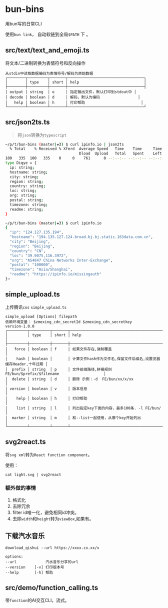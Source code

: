 # bun-bins

用bun写的日常CLI

使用`bun link`， 自动软链到全局`$PATH` 下 。

## src/text/text_and_emoji.ts
将文本/二进制转换为表情符号和反向操作

```shell
从stdin中读取数据编码为表情符号/解码为原始数据
┌────────┬─────────┬───────┬──────────────────────────────────┐
│        │ type    │ short │ help                             │
├────────┼─────────┼───────┼──────────────────────────────────┤
│ output │ string  │ o     │ 指定输出文件，默认打印到stdout中 │
│ decode │ boolean │ d     │ 解码，默认为编码                 │
│   help │ boolean │ h     │ 打印帮助                         │
└────────┴─────────┴───────┴──────────────────────────────────┘
```

## src/json2ts.ts
> 将`json`转换为`typescript`

```sh
~/p/t/bun-bins (master|✚3) $ curl ipinfo.io | json2ts 
  % Total    % Received % Xferd  Average Speed   Time    Time     Time  Current
                                 Dload  Upload   Total   Spent    Left  Speed
100   335  100   335    0     0    761      0 --:--:-- --:--:-- --:--:--   763
type Diqye = {
  ip: string;
  hostname: string;
  city: string;
  region: string;
  country: string;
  loc: string;
  org: string;
  postal: string;
  timezone: string;
  readme: string;
}
```
```sh
~/p/t/bun-bins (master|✚3) $ curl ipinfo.io
{
  "ip": "124.127.135.194",
  "hostname": "194.135.127.124.broad.bj.bj.static.163data.com.cn",
  "city": "Beijing",
  "region": "Beijing",
  "country": "CN",
  "loc": "39.9075,116.3972",
  "org": "AS4847 China Networks Inter-Exchange",
  "postal": "100000",
  "timezone": "Asia/Shanghai",
  "readme": "https://ipinfo.io/missingauth"
}⏎ 
```

## simple_upload.ts

上传腾讯`cos` 
`simple_upload.ts`

```
simple_upload [Options] filepath
依赖环境变量： $zmexing_cdn_secretId $zmexing_cdn_secretkey
version-1.0.0
┌─────────┬─────────┬───────┬───────────────────────────────────────────────────────────────────┐
│         │ type    │ short │ help                                                              │
├─────────┼─────────┼───────┼───────────────────────────────────────────────────────────────────┤
│   force │ boolean │ f     │ 如果文件存在,强制覆盖                                             │
│    hash │ boolean │       │ 计算文件hash作为文件名,保留文件后缀名,设置览器缓存Header,十年过期 │
│  prefix │ string  │ p     │ 文件前缀路径,拼接规则 FE/bun/$prefix/$filename                    │
│  delete │ string  │ d     │ 删除 示例：-d  FE/bun/xx/x/xx                                     │
│ version │ boolean │ v     │ 版本信息                                                          │
│    help │ boolean │ h     │ 打印帮助                                                          │
│    list │ string  │ l     │ 列出指定key下面的内容，最多100条. -l FE/bun/                      │
│  marker │ string  │ m     │ 和--list一起使用，从哪个key开始列出                               │
└─────────┴─────────┴───────┴───────────────────────────────────────────────────────────────────┘
```

## svg2react.ts

将`svg xml`转为`React function component`。

使用：
```shell
cat light.svg | svg2react
```
### 额外做的事情
1. 格式化
2. 去除冗余
3. filter id唯一化，避免相同id冲突。
4. 去除`width`和`height`转为`viewBox`,如果有。

## 下载汽水音乐
```
download_qishui --url https://xxxx.cx.xx/x

options:
--url             汽水音乐分享的url
--version    [-v] 打印版本号
--help       [-h] 帮助
```

## src/demo/function_calling.ts

带`function`的AI交互CLI，流式。